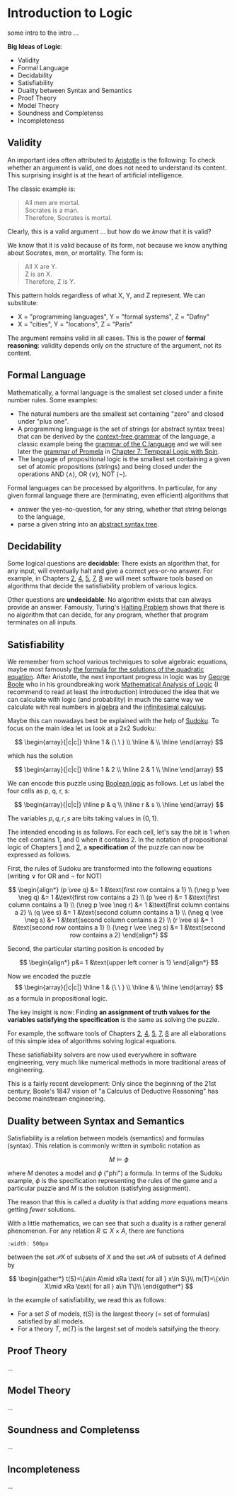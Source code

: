 # Introduction to Logic

some intro to the intro ...

**Big Ideas of Logic**:

- Validity
- Formal Language
- Decidability
- Satisfiability
- Duality between Syntax and Semantics
- Proof Theory
- Model Theory
- Soundness and Completenss
- Incompleteness

## Validity

An important idea often attributed to [Aristotle](https://plato.stanford.edu/entries/aristotle-logic/) is the following: To check whether an argument is valid, one does not need to understand its content. This surprising insight is at the heart of artificial intelligence. 

The classic example is:

> All men are mortal.  
> Socrates is a man.  
> Therefore, Socrates is mortal.

Clearly, this is a valid argument ... but how do we *know* that it is valid?

We know that it is valid because of its form, not because we know anything about Socrates, men, or mortality. The form is:

> All X are Y.  
> Z is an X.  
> Therefore, Z is Y.

This pattern holds regardless of what X, Y, and Z represent. We can substitute:
- X = "programming languages", Y = "formal systems", Z = "Dafny"
- X = "cities", Y = "locations", Z = "Paris"

The argument remains valid in all cases. This is the power of **formal reasoning**: validity depends only on the structure of the argument, not its content.

## Formal Language

Mathematically, a formal language is the smallest set closed under a finite number rules. Some examples:
- The natural numbers are the smallest set containing "zero" and closed under "plus one". 
- A programming language is the set of strings (or abstract syntax trees) that can be derived by the [context-free grammar](https://en.wikipedia.org/wiki/Abstract_syntax_tree) of the language, a classic example being the [grammar of the C language](https://www.quut.com/c/ANSI-C-grammar-y.html) and we will see later the [grammar of Promela](https://spinroot.com/spin/Man/grammar.html) in  [Chapter 7: Temporal Logic with Spin](./7-temporal-logic.md).
- The language of propositional logic is the smallest set containing a given set of atomic propositions (strings) and being closed under the operations AND ($\wedge$), OR ($\vee$), NOT ($\neg$).

Formal languages can be processed by algorithms. In particular, for any given formal language there are (terminating, even efficient) algorithms that
- answer the yes-no-question, for any string, whether that string belongs to the language,
- parse a given string into an [abstract syntax tree](https://en.wikipedia.org/wiki/Abstract_syntax_tree).

## Decidability

Some logical questions are **decidable**: There exists an algorithm that, for any input, will eventually halt and give a correct yes-or-no answer. For example, in Chapters [2](./2-satsolving.md), [4](./4-constraint-solving.md), [5](./5-smt-solving.md), [7](./7-temporal-logic.md), [8](./8-epistemic-logic.md) we will meet software tools based on algorithms that decide the satisfiability problem of various logics.

Other questions are **undecidable**: No algorithm exists that can always provide an answer. Famously, Turing's [Halting Problem](https://en.wikipedia.org/wiki/Halting_problem) shows that there is no algorithm that can decide, for any program, whether that program terminates on all inputs.

## Satisfiability

We remember from school various techniques to solve algebraic equations, maybe most famously [the formula for the solutions of the quadratic equation](https://en.wikipedia.org/wiki/Quadratic_equation). After Aristotle, the next important progress in logic was by [George Boole](https://en.wikipedia.org/wiki/George_Boole) who in his groundbreaking work [Mathematical Analysis of Logic](https://www.gutenberg.org/files/36884/36884-pdf.pdf) (I recommend to read at least the introduction) introduced the idea that we can calculate with logic (and probability) in much the same way we calculate with real numbers in [algebra](https://en.wikipedia.org/wiki/Algebra) and the [infinitesimal calculus](https://en.wikipedia.org/wiki/Calculus).

Maybe this can nowadays best be explained with the help of [Sudoku](https://www.nytimes.com/puzzles/sudoku/easy). To focus on the main idea let us look at a 2x2 Sudoku:

$$
\begin{array}{|c|c|}
\hline
 1 & {\ \ }  \\
\hline
   &   \\
\hline
\end{array}
$$

which has the solution

$$
\begin{array}{|c|c|}
\hline
 1 & 2 \\
\hline
 2 & 1 \\
\hline
\end{array}
$$

We can encode this puzzle using [Boolean logic](https://en.wikipedia.org/wiki/Boolean_algebra) as follows. Let us label the four cells as p, q, r, s:

$$
\begin{array}{|c|c|}
\hline
p & q \\
\hline
r & s \\
\hline
\end{array}
$$

The variables $p, q, r, s$ are bits taking values in $\{0,1\}$.

The intended encoding is as follows. For each cell, let's say the bit is 1 when the cell contains 1, and 0 when it contains 2. In the notation of propositional logic of Chapters [1](./1-propositional-logic.md) and [2](./2-satsolving.md), a **specification** of the puzzle can now be expressed as follows.

First, the rules of Sudoku are transformed into the following equations (writing $\vee$ for OR and $\neg$ for NOT) 

$$
\begin{align*}
(p \vee q) &= 1 &\text{first row contains a 1} \\
(\neg p \vee \neg q) &= 1 &\text{first row contains a 2} \\
(p \vee r) &= 1 &\text{first column contains a 1} \\
(\neg p \vee \neg r) &= 1 &\text{first column contains a 2} \\
(q \vee s) &= 1 &\text{second column contains a 1} \\
(\neg q \vee \neg s) &= 1 &\text{second column contains a 2} \\
(r \vee s) &= 1 &\text{second row contains a 1} \\
(\neg r \vee \neg s) &= 1 &\text{second row contains a 2}
\end{align*}
$$

Second, the particular starting position is encoded by

$$
\begin{align*}
p&= 1 &\text{upper left corner is 1}
\end{align*}
$$

Now we encoded the puzzle
$$
\begin{array}{|c|c|}
\hline
 1 & {\ \ }  \\
\hline
   &   \\
\hline
\end{array}
$$
as a formula in propositional logic.

The key insight is now: Finding **an assignment of truth values for the variables satisfying the specification** is the same as solving the puzzle. 

For example, the software tools of Chapters [2](./2-satsolving.md), [4](./4-constraint-solving.md), [5](./5-smt-solving.md), [7](./7-temporal-logic.md), [8](./8-epistemic-logic.md) are all elaborations of this simple idea of algorithms solving logical equations.

These satisfiability solvers are now used everywhere in software engineering, very much like numerical methods in more traditional areas of engineering. 

This is a fairly recent development: Only since the beginning of the 21st century, Boole's 1847 vision of "a Calculus of Deductive Reasoning" has become mainstream engineering. 

## Duality between Syntax and Semantics

Satisfiability is a relation between models (semantics) and formulas (syntax). This relation is commonly written in symbolic notation as 

$$
M\models\phi
$$

where $M$ denotes a model and $\phi$ ("phi") a formula. In terms of the Sudoku example, $\phi$ is the specification representing the rules of the game and a particular puzzle and $M$ is the solution (satisfying assignment).

The reason that this is called a *duality* is that adding *more* equations means getting *fewer* solutions. 

With a little mathematics, we can see that such a duality is a rather general phenomenon. For any relation $R\subseteq X\times A$, there are functions 

```{figure} ./images/2025-10-26-14-31-31.png
:width: 500px
```

between the set $\mathcal PX$ of subsets of $X$ and the set $\mathcal PA$ of subsets of $A$ defined by 

$$
\begin{gather*}
t(S)=\{a\in A\mid xRa \text{ for all } x\in S\}\\
m(T)=\{x\in X\mid xRa \text{ for all } a\in T\}\\
\end{gather*}
$$

In the example of satisfiability, we read this as follows:
- For a set $S$ of models, $t(S)$ is the largest theory (= set of formulas) satisfied by all models.
- For a theory $T$, $m(T)$ is the largest set of models satsifying the theory. 

## Proof Theory

...

## Model Theory

...

## Soundness and Completenss

...

## Incompleteness

...